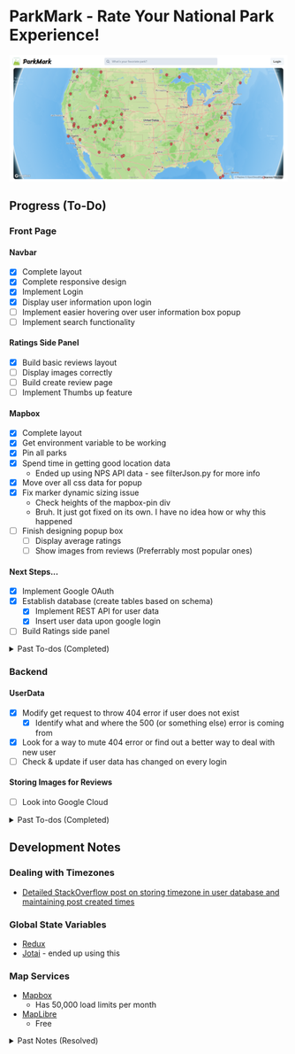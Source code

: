# ParkMark - Rate Your National Park Experience!

![frontpage](./FrontPage.png)

## Progress (To-Do)

### Front Page

#### Navbar

-   [x] Complete layout
-   [x] Complete responsive design
-   [x] Implement Login
-   [x] Display user information upon login
-   [ ] Implement easier hovering over user information box popup
-   [ ] Implement search functionality

#### Ratings Side Panel

-   [x] Build basic reviews layout
-   [ ] Display images correctly
-   [ ] Build create review page
-   [ ] Implement Thumbs up feature

#### Mapbox

-   [x] Complete layout
-   [x] Get environment variable to be working
-   [x] Pin all parks
-   [x] Spend time in getting good location data
    -   Ended up using NPS API data - see filterJson.py for more info
-   [x] Move over all css data for popup
-   [x] Fix marker dynamic sizing issue
    -   Check heights of the mapbox-pin div
    -   Bruh. It just got fixed on its own. I have no idea how or why this happened
-   [ ] Finish designing popup box
    -   [ ] Display average ratings
    -   [ ] Show images from reviews (Preferrably most popular ones)

#### Next Steps...

-   [x] Implement Google OAuth
-   [x] Establish database (create tables based on schema)
    -   [x] Implement REST API for user data
    -   [x] Insert user data upon google login
-   [ ] Build Ratings side panel

<details>
<summary>Past To-dos (Completed)</summary>
</details>

### Backend

#### UserData

-   [x] Modify get request to throw 404 error if user does not exist
    -   [x] Identify what and where the 500 (or something else) error is coming from
-   [x] Look for a way to mute 404 error or find out a better way to deal with new user
-   [ ] Check & update if user data has changed on every login

#### Storing Images for Reviews

-   [ ] Look into Google Cloud

<details>
<summary>Past To-dos (Completed)</summary>

#### Data

-   [x] Check missing national park data
-   [x] Fill in missing national park data in `filtered_national_parks_nps.json`
-   [x] Make sure to check again if the number matches to 63!
-   [x] Then run `generateParkUuid.py` again
</details>

## Development Notes

### Dealing with Timezones

-   [Detailed StackOverflow post on storing timezone in user database and maintaining post created times](https://stackoverflow.com/questions/44965545/best-practices-with-saving-datetime-timezone-info-in-database-when-data-is-dep)

### Global State Variables

-   [Redux](https://redux.js.org/tutorials/essentials/part-1-overview-concepts)
-   [Jotai](https://jotai.org/) - ended up using this

### Map Services

-   [Mapbox](https://docs.mapbox.com/mapbox-gl-js/guides/install/)
    -   Has 50,000 load limits per month
-   [MapLibre](https://maplibre.org/)
    -   Free

<details>
<summary>Past Notes (Resolved)</summary>
<br>

### Google OAuth Info

-   [Youtube Tutorial](https://www.youtube.com/watch?v=GuHN_ZqHExs)
-   [Jwt Fields Description](https://developers.google.com/assistant/identity/google-sign-in-oauth)

### Backend in TypeScript

-   [A good tutorial with extra tips/info on TS compilation to JS](https://blog.logrocket.com/how-to-set-up-node-typescript-express/#creating-minimal-server-express)

### Better Coordinates for the Park

-   API From OpenStreetMap
    -   Uses [Overpass API](https://wiki.openstreetmap.org/wiki/Overpass_API) - [Overpass turbo](https://overpass-turbo.eu/) is pretty helpful in building queries
        -   Query [boundary=national_park](https://wiki.openstreetmap.org/wiki/Tag:boundary%3Dnational_park)
        -   Update: This one didn't work since boundary returns the locations of encompassing area
    -   [Nominatim](https://nominatim.org/)'s geocoding API - search by name and get longitude & latitude
-   Ended up using data from [NPS official website](https://home1.nps.gov/maps/tools/npmap.js/examples/geojson-layer/) - API: [download data](https://www.nps.gov/lib/npmap.js/4.0.0/examples/data/national-parks.geojson)
</details>
